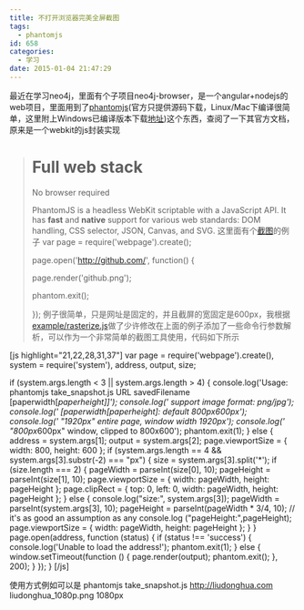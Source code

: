 ```yaml
---
title: 不打开浏览器完美全屏截图
tags:
  - phantomjs
id: 658
categories:
  - 学习
date: 2015-01-04 21:47:29
---
```


最近在学习neo4j，里面有个子项目neo4j-browser，是一个angular+nodejs的web项目，里面用到了[phantomjs](http://phantomjs.org/)(官方只提供源码下载，Linux/Mac下编译很简单，这里附上Windows已编译版本下载[地址](https://phantomjs.googlecode.com/files/phantomjs-1.9.2-windows.zip))这个东西，查阅了一下其官方文档，原来是一个webkit的js封装实现<!--more-->
> # Full web stack
> 
> No browser required
> 
> PhantomJS is a headless WebKit scriptable with a JavaScript API. It has **fast** and **native** support for various web standards: DOM handling, CSS selector, JSON, Canvas, and SVG.
这里面有个[截图](http://phantomjs.org/screen-capture.html)的例子
> var page = require('webpage').create();
> 
> page.open('http://github.com/', function() {
> 
> page.render('github.png');
> 
> phantom.exit();
> 
> });
例子很简单，只是网址是固定的，并且截屏的宽固定是600px，我根据[example/rasterize.js](https://github.com/ariya/phantomjs/blob/master/examples/rasterize.js)做了少许修改在上面的例子添加了一些命令行参数解析，可以作为一个非常简单的截图工具使用，代码如下所示

[js highlight="21,22,28,31,37"]
var page = require('webpage').create(),
    system = require('system'),
    address, output, size;

if (system.args.length < 3 || system.args.length > 4) {
    console.log('Usage: phantomjs take_snapshot.js URL savedFilename [paperwidth[*paperheight]]');
    console.log('  support image format: png/jpg');
    console.log('  [paperwidth[*paperheight]: default 800px*600px');
    console.log('                                   "1920px" entire page, window width 1920px');
    console.log('                                   "800px*600px" window, clipped to 800x600');
    phantom.exit(1);
} else {
    address = system.args[1];
    output = system.args[2];
    page.viewportSize = { width: 800, height: 600 };
    if (system.args.length == 4 && system.args[3].substr(-2) === "px") {
        size = system.args[3].split('*');
        if (size.length === 2) {
            pageWidth = parseInt(size[0], 10);
            pageHeight = parseInt(size[1], 10);
            page.viewportSize = { width: pageWidth, height: pageHeight };
            page.clipRect = { top: 0, left: 0, width: pageWidth, height: pageHeight };
        } else {
            console.log("size:", system.args[3]);
            pageWidth = parseInt(system.args[3], 10);
            pageHeight = parseInt(pageWidth * 3/4, 10); // it's as good an assumption as any
            console.log ("pageHeight:",pageHeight);
            page.viewportSize = { width: pageWidth, height: pageHeight };
        }
    }
    page.open(address, function (status) {
        if (status !== 'success') {
            console.log('Unable to load the address!');
            phantom.exit(1);
        } else {
            window.setTimeout(function () {
                page.render(output);
                phantom.exit();
            }, 200);
        }
    });
}
[/js]

使用方式例如可以是
phantomjs take_snapshot.js http://liudonghua.com liudonghua_1080p.png 1080px